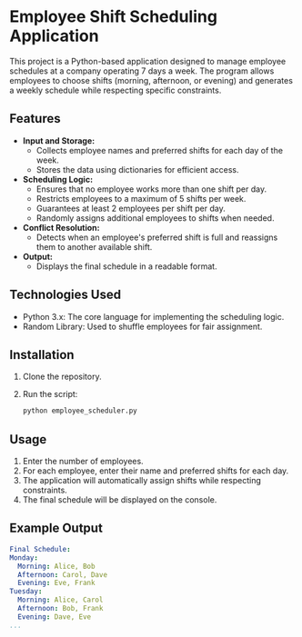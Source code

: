 # Employee Shift Scheduling Application

This project is a Python-based application designed to manage employee schedules at a company operating 7 days a week. The program allows employees to choose shifts (morning, afternoon, or evening) and generates a weekly schedule while respecting specific constraints.

## Features

* **Input and Storage:**
    * Collects employee names and preferred shifts for each day of the week.
    * Stores the data using dictionaries for efficient access.
* **Scheduling Logic:**
    * Ensures that no employee works more than one shift per day.
    * Restricts employees to a maximum of 5 shifts per week.
    * Guarantees at least 2 employees per shift per day.
    * Randomly assigns additional employees to shifts when needed.
* **Conflict Resolution:**
    * Detects when an employee's preferred shift is full and reassigns them to another available shift.
* **Output:**
    * Displays the final schedule in a readable format.

## Technologies Used

* Python 3.x: The core language for implementing the scheduling logic.
* Random Library: Used to shuffle employees for fair assignment.

## Installation

1.  Clone the repository.
2.  Run the script:

    ```bash
    python employee_scheduler.py
    ```

## Usage

1.  Enter the number of employees.
2.  For each employee, enter their name and preferred shifts for each day.
3.  The application will automatically assign shifts while respecting constraints.
4.  The final schedule will be displayed on the console.

## Example Output

```yaml
Final Schedule:
Monday:
  Morning: Alice, Bob
  Afternoon: Carol, Dave
  Evening: Eve, Frank
Tuesday:
  Morning: Alice, Carol
  Afternoon: Bob, Frank
  Evening: Dave, Eve
...
